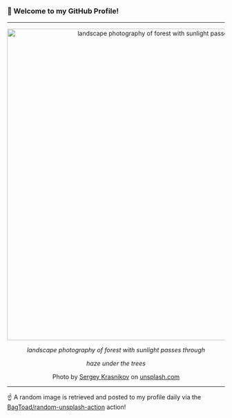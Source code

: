 ### 👋 Welcome to my GitHub Profile!

----

<div align="center">
  <img width="720" src="https://images.unsplash.com/photo-1516649767906-49a767c6ed85?crop=entropy&cs=tinysrgb&fit=max&fm=jpg&ixid=M3w1NTI0OTR8MHwxfHJhbmRvbXx8fHx8fHx8fDE3MjY4OTkwNDh8&ixlib=rb-4.0.3&q=80&w=1080" alt="landscape photography of forest with sunlight passes through">
  
  <em>landscape photography of forest with sunlight passes through</em>
  
  <em>haze under the trees</em>
  
  Photo by [Sergey Krasnikov](null) on [unsplash.com](https://unsplash.com/)
</div>

----

☝️ A random image is retrieved and posted to my profile daily via the [BagToad/random-unsplash-action](https://github.com/BagToad/random-unsplash-action) action!
